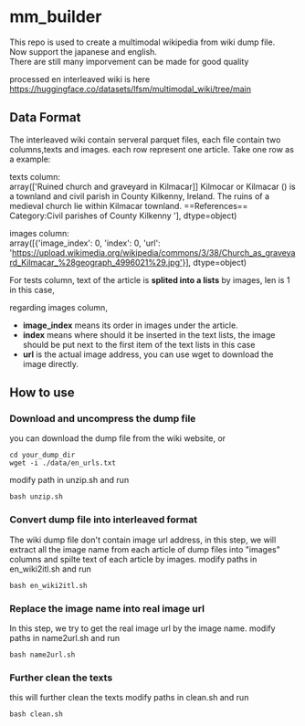 # mm_builder
This repo is used to create a multimodal wikipedia from wiki dump file.  
Now support the japanese and english.   
There are still many imporvement can be made for good quality

processed en interleaved wiki is here https://huggingface.co/datasets/lfsm/multimodal_wiki/tree/main

## Data Format
The interleaved wiki contain serveral parquet files, each file contain two columns,texts and images.
each row represent one article.
Take one row as a example:

texts column:  
array(['Ruined church and graveyard in Kilmacar]] Kilmocar or Kilmacar () is a townland and civil parish in County Kilkenny, Ireland. The ruins of a medieval church lie within Kilmacar townland. ==References== Category:Civil parishes of County Kilkenny '],
      dtype=object)

images column:  
array([{'image_index': 0, 'index': 0, 'url': 'https://upload.wikimedia.org/wikipedia/commons/3/38/Church_as_graveyard_Kilmacar_%28geograph_4996021%29.jpg'}],
      dtype=object)

For tests column, 
text of the article is **splited into a lists** by images, len is 1 in this case,  

regarding images column, 
- **image_index** means its order in images under the article.
- **index** means where should it be inserted in the text lists, the image should be put next to the first item of the text lists in this case
- **url** is the actual image address, you can use wget to download the image directly.

## How to use

### Download and uncompress the dump file
you can download the dump file from the wiki website, or

```
cd your_dump_dir
wget -i ./data/en_urls.txt
```
modify path in unzip.sh and run
```
bash unzip.sh
```

### Convert dump file into interleaved format
The wiki dump file don't contain image url address, in this step, we will extract all the image name from each article of dump files into "images" columns and spilte text of each article by images.
modify paths in en_wiki2itl.sh and run
```
bash en_wiki2itl.sh
```
### Replace the image name into real image url
In this step, we try to get the real image url by the image name.
modify paths in name2url.sh and run
```
bash name2url.sh
```

### Further clean the texts
this will further clean the texts
modify paths in clean.sh and run
```
bash clean.sh
```

